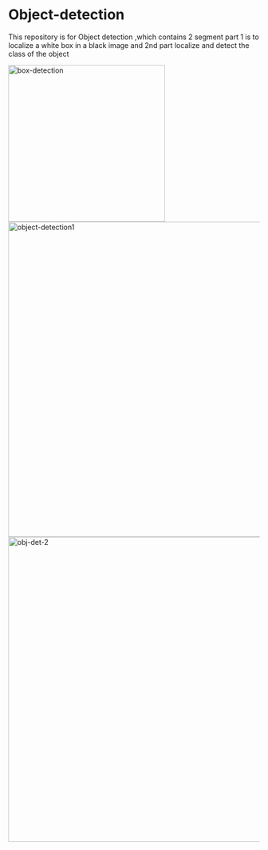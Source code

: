 # Object-detection
This repository is for Object detection ,which contains 2 segment part 1 is to localize a white box in a black image and 2nd part localize and detect the class of the object

























<img width="314" alt="box-detection" src="https://github.com/ANKITSINGH47/Object-detection/assets/47277960/8b3e17f3-6eb6-49e9-8b59-96b44dd3c863">








































<img width="631" alt="object-detection1" src="https://github.com/ANKITSINGH47/Object-detection/assets/47277960/46dedd95-0b9d-49b3-8255-f724f611b06b">





























<img width="611" alt="obj-det-2" src="https://github.com/ANKITSINGH47/Object-detection/assets/47277960/e2e417cd-786c-4dde-8ea6-0c8f4a99f7f8">






